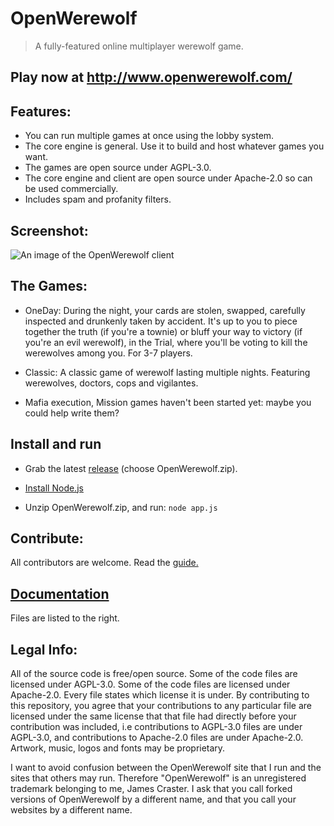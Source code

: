 # OpenWerewolf

> A fully-featured online multiplayer werewolf game.

## Play now at http://www.openwerewolf.com/

## Features:
* You can run multiple games at once using the lobby system.
* The core engine is general. Use it to build and host whatever games you want.
* The games are open source under AGPL-3.0.
* The core engine and client are open source under Apache-2.0 so can be used commercially.
* Includes spam and profanity filters.

## Screenshot:
![An image of the OpenWerewolf client](https://github.com/JamesCraster/OpenWerewolf/blob/master/Screenshot.png)

## The Games:
* OneDay: During the night, your cards are stolen, swapped, carefully inspected and drunkenly taken by accident.
It's up to you to piece together the truth (if you're a townie) or bluff your way to victory (if you're an evil werewolf),
in the Trial, where you'll be voting to kill the werewolves among you. For 3-7 players.

* Classic: A classic game of werewolf lasting multiple nights. Featuring werewolves, doctors, cops and vigilantes.

* Mafia execution, Mission games haven't been started yet: maybe you could help write them?
## Install and run
* Grab the latest [release](https://github.com/JamesCraster/OpenWerewolf/releases) (choose OpenWerewolf.zip).

* [Install Node.js](https://nodejs.org/en/)  

* Unzip OpenWerewolf.zip, and run: `node app.js`  


## Contribute:
All contributors are welcome. Read the [guide.](https://github.com/JamesCraster/OpenWerewolf/wiki/Contributing)

## [Documentation](https://jamescraster.github.io/OpenWerewolf/index.html)
Files are listed to the right.

## Legal Info:
All of the source code is free/open source.
Some of the code files are licensed under AGPL-3.0. Some of the code files are licensed under Apache-2.0.
Every file states which license it is under.
By contributing to this repository, you agree that your contributions to any particular file are licensed under the same license that that file had directly before your contribution was included, i.e contributions to AGPL-3.0 files are under AGPL-3.0, and contributions to Apache-2.0 files are under Apache-2.0.
Artwork, music, logos and fonts may be proprietary.

I want to avoid confusion between the OpenWerewolf site that I run and the sites that others may run.
Therefore "OpenWerewolf" is an unregistered trademark belonging to me, James Craster.
I ask that you call forked versions of OpenWerewolf by a different name, and that you call your websites by a different name.




